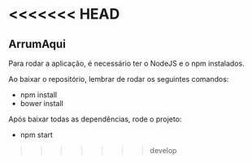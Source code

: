 <<<<<<< HEAD
=======
## ArrumAqui

Para rodar a aplicação, é necessário ter o NodeJS e o npm instalados.

Ao baixar o repositório, lembrar de rodar os seguintes comandos:
* npm install
* bower install

Após baixar todas as dependências, rode o projeto:
* npm start
>>>>>>> develop
